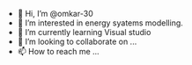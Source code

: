 - 👋 Hi, I’m @omkar-30
- 👀 I’m interested in energy syatems modelling.
- 🌱 I’m currently learning  Visual studio
- 💞️ I’m looking to collaborate on ...
- 📫 How to reach me ...

<!---
omkar-30/omkar-30 is a ✨ special ✨ repository because its `README.md` (this file) appears on your GitHub profile.
You can click the Preview link to take a look at your changes.
--->
